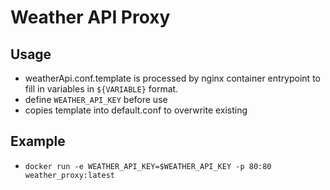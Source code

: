 # Weather API Proxy 

## Usage
* weatherApi.conf.template is processed by nginx container entrypoint to fill in variables in `${VARIABLE}` format. 
* define `WEATHER_API_KEY` before use
* copies template into default.conf to overwrite existing

## Example

* `docker run -e WEATHER_API_KEY=$WEATHER_API_KEY -p 80:80 weather_proxy:latest`